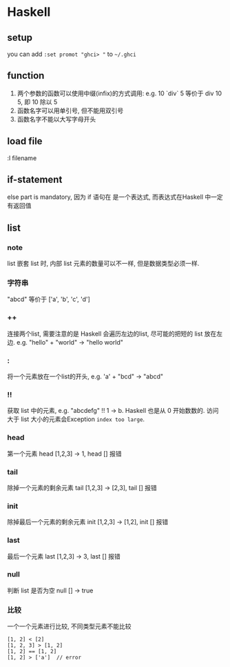 # Haskell

## setup
you can add `:set promot "ghci> "` to `~/.ghci`

## function
1. 两个参数的函数可以使用中缀(infix)的方式调用: e.g. 10 \`div\` 5 等价于 div 10 5, 即 10 除以 5
2. 函数名字可以用单引号, 但不能用双引号
3. 函数名字不能以大写字母开头

## load file
:l filename

## if-statement
else part is mandatory, 因为 if 语句在 是一个表达式, 而表达式在Haskell 中一定有返回值

## list

### note
list 嵌套 list 时, 内部 list 元素的数量可以不一样, 但是数据类型必须一样.

### 字符串
"abcd" 等价于 ['a', 'b', 'c', 'd']

### ++
连接两个list, 需要注意的是 Haskell 会遍历左边的list, 尽可能的把短的 list 放在左边. e.g. "hello" + "world" -> "hello world"

### :
将一个元素放在一个list的开头, e.g. 'a' + "bcd" -> "abcd"

### !!
获取 list 中的元素, e.g. "abcdefg" !! 1 -> b. Haskell 也是从 0 开始数数的. 访问大于 list 大小的元素会Exception `index too large`.

### head
第一个元素 head [1,2,3] -> 1, head [] 报错

### tail
除掉一个元素的剩余元素 tail [1,2,3] -> [2,3], tail [] 报错

### init
除掉最后一个元素的剩余元素 init [1,2,3] -> [1,2], init [] 报错

### last
最后一个元素 last [1,2,3] -> 3, last [] 报错

### null
判断 list 是否为空  null [] -> true

### 比较
一个一个元素进行比较, 不同类型元素不能比较

```
[1, 2] < [2]
[1, 2, 3] > [1, 2]
[1, 2] == [1, 2]
[1, 2] > ['a']  // error 
```
